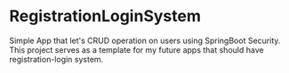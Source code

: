 ﻿# RegistrationLoginSystem

 Simple App that let's CRUD operation on users using SpringBoot Security. This project serves as a template for my future apps that should have registration-login system.
